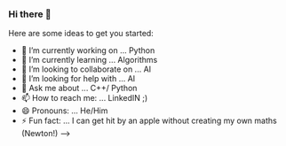 ### Hi there 👋

Here are some ideas to get you started:

- 🔭 I’m currently working on ... Python
- 🌱 I’m currently learning ... Algorithms
- 👯 I’m looking to collaborate on ... AI
- 🤔 I’m looking for help with ... AI
- 💬 Ask me about ... C++/ Python
- 📫 How to reach me: ... LinkedIN ;)
- 😄 Pronouns: ... He/Him
- ⚡ Fun fact: ... I can get hit by an apple without creating my own maths (Newton!)
-->
